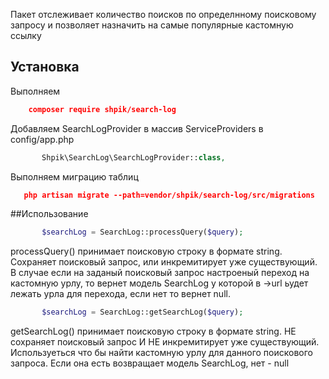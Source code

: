 Пакет отслеживает количество поисков по определнному поисковому запросу и  позволяет назначить на самые популярные кастомную ссылку 

## Установка
Выполняем
```json
    composer require shpik/search-log
```

Добавляем SearchLogProvider в массив ServiceProviders в config/app.php
```php
       Shpik\SearchLog\SearchLogProvider::class,
```

Выполняем миграцию таблиц
```json
   php artisan migrate --path=vendor/shpik/search-log/src/migrations
```

##Использование
```php
       $searchLog = SearchLog::processQuery($query);
```
processQuery() принимает поисковую строку в формате string. Сохраняет поисковый запрос, или инкремитирует уже существующий. В случае если на заданый поисковый запрос настроеный переход на кастомную урлу, то вернет модель SearchLog у которой в ->url ьудет лежать урла для перехода, если нет то вернет null.  

```php
       $searchLog = SearchLog::getSearchLog($query);
```
getSearchLog() принимает поисковую строку в формате string. НЕ сохраняет поисковый запрос И НЕ инкремитирует уже существующий. Используеться что бы найти кастомную урлу для данного поискового запроса. Если она есть возвращает модель SearchLog, нет - null

